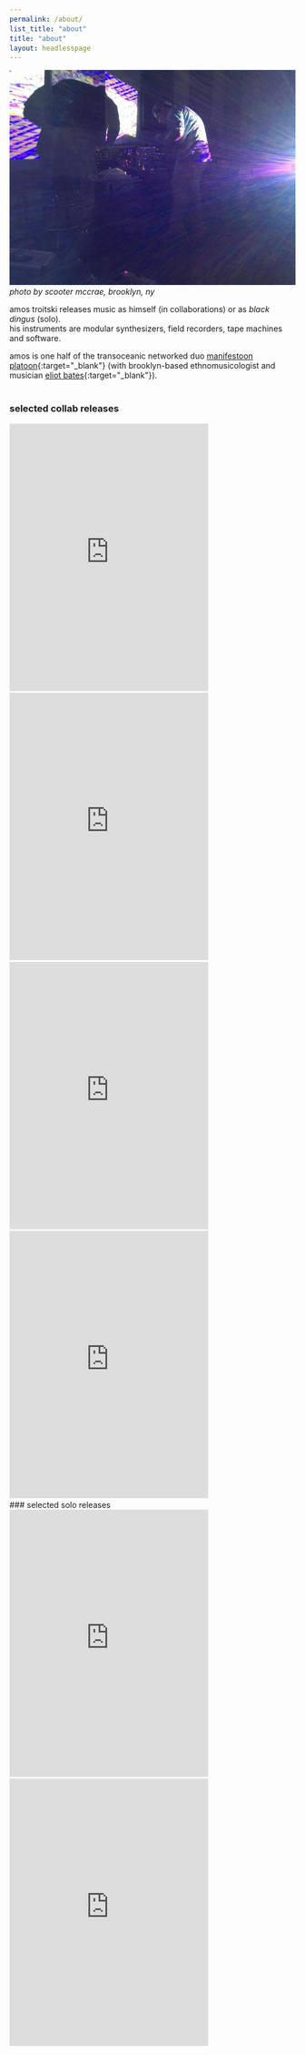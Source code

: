 ```yaml
---
permalink: /about/
list_title: "about"
title: "about"
layout: headlesspage
---
```

![photo by Scooter McCrae](/assets/img/ars.jpg)<br>_photo by scooter mccrae, brooklyn, ny_

amos troitski releases music as himself (in collaborations) or as *black dingus* (solo).   
his instruments are modular synthesizers, field recorders, tape machines and software.

amos is one half of the transoceanic networked duo [manifestoon platoon](https://manifestoon.org/){:target="_blank"} (with brooklyn-based ethnomusicologist and musician [eliot bates](https://eliotbates.com){:target="_blank"}).    
<br>
### selected collab releases
<iframe style="border: 0; width: 350px; height: 470px;" src="https://bandcamp.com/EmbeddedPlayer/album=3495715337/size=large/bgcol=ffffff/linkcol=0687f5/tracklist=false/transparent=true/" seamless><a href="https://manifestoonplatoon.bandcamp.com/album/dangle-statement">Dangle Statement by Manifestoon Platoon</a></iframe>
<iframe style="border: 0; width: 350px; height: 470px;" src="https://bandcamp.com/EmbeddedPlayer/album=3538134344/size=large/bgcol=ffffff/linkcol=0687f5/tracklist=false/transparent=true/" seamless><a href="https://manifestoonplatoon.bandcamp.com/album/kill-mp">Kill MP by Manifestoon Platoon</a></iframe>
<iframe style="border: 0; width: 350px; height: 470px;" src="https://bandcamp.com/EmbeddedPlayer/album=3999714686/size=large/bgcol=ffffff/linkcol=0687f5/tracklist=false/transparent=true/" seamless><a href="https://pomusic.bandcamp.com/album/nine-air-displacements">Nine Air Displacements by Dobrov &amp; Troitski</a></iframe>
<iframe style="border: 0; width: 350px; height: 470px;" src="https://bandcamp.com/EmbeddedPlayer/album=247677434/size=large/bgcol=ffffff/linkcol=0687f5/tracklist=false/transparent=true/" seamless><a href="https://pomusic.bandcamp.com/album/session-one">session one by Ariana van Gelder &amp; Ars Troitski</a></iframe>
<br>
### selected solo releases
<iframe style="border: 0; width: 350px; height: 470px;" src="https://bandcamp.com/EmbeddedPlayer/album=2780363222/size=large/bgcol=ffffff/linkcol=0687f5/tracklist=false/transparent=true/" seamless><a href="https://pomusic.bandcamp.com/album/speak-softly-in-hallways">SPEAK SOFTLY IN HALLWAYS by black dingus</a></iframe>
<iframe style="border: 0; width: 350px; height: 470px;" src="https://bandcamp.com/EmbeddedPlayer/album=996428641/size=large/bgcol=ffffff/linkcol=0687f5/tracklist=false/transparent=true/" seamless><a href="https://pomusic.bandcamp.com/album/fake-dobrov">FAKE DOBROV by black dingus</a></iframe>    

